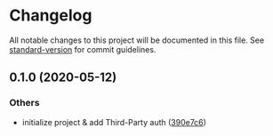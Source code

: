 # Changelog

All notable changes to this project will be documented in this file. See [standard-version](https://github.com/conventional-changelog/standard-version) for commit guidelines.

## 0.1.0 (2020-05-12)


### Others

* initialize project & add Third-Party auth ([390e7c6](https://github.com/Cook-Up/cookup/commit/390e7c63a1950297601710496cb1aea2de79e0a4))
